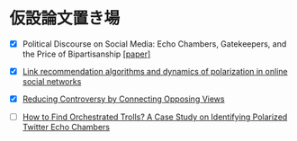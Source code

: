 # 仮設論文置き場

 - [x] Political Discourse on Social Media: Echo Chambers, Gatekeepers, and the Price of Bipartisanship 
       [[paper]](https://dl.acm.org/doi/abs/10.1145/3178876.3186139)
 - [x] [Link recommendation algorithms and dynamics of polarization in online social networks](https://www.pnas.org/doi/abs/10.1073/pnas.2102141118)
 - [x] [Reducing Controversy by Connecting Opposing Views](https://dl.acm.org/doi/abs/10.1145/3018661.3018703)
 - [ ] [How to Find Orchestrated Trolls? A Case Study on Identifying Polarized Twitter Echo Chambers](https://www.mdpi.com/2073-431X/12/3/57)
 
